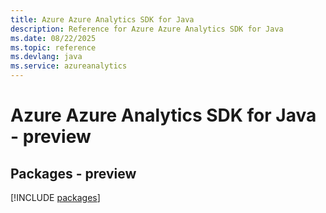 ```yaml
---
title: Azure Azure Analytics SDK for Java
description: Reference for Azure Azure Analytics SDK for Java
ms.date: 08/22/2025
ms.topic: reference
ms.devlang: java
ms.service: azureanalytics
---
```

# Azure Azure Analytics SDK for Java - preview
## Packages - preview
[!INCLUDE [packages](azure-analytics-index.md)]